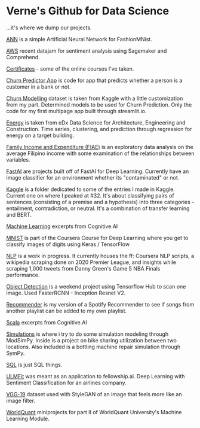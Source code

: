 # Verne's Github for Data Science
...it's where we dump our projects.

[ANN](https://github.com/verneh/datasci/tree/master/ANN) is a simple Artificial Neural Network for FashionMNist.

[AWS](https://github.com/verneh/datasci/tree/master/AWS) recent datajam for sentiment analysis using Sagemaker and Comprehend. 

[Certificates](https://github.com/verneh/datasci/tree/master/certificates) - some of the online courses I've taken.

[Churn Predictor App](https://github.com/verneh/datasci/tree/master/Churn%20Predictor%20App) is code for app that predicts whether a person is a customer in a bank or not.

[Churn Modelling](https://github.com/verneh/datasci/tree/master/ChurnModelling) dataset is taken from Kaggle with a little customization from my part. Determined models to be used for Churn Prediction. Only the code for my first multipage app built through streamlit.io. 

[Energy](https://github.com/verneh/datasci/tree/master/Energy) is taken from eDx Data Science for Architecture, Engineering and Construction. Time series, clustering, and prediction through regression for energy on a target building.

[Family Income and Expenditure (FIAE)](https://github.com/verneh/DataSci/tree/master/FIAE) is an exploratory data analysis on the average Filipino income with some examination of the relationships between variables.

[FastAI](https://github.com/verneh/DataSci/tree/master/FastAI) are projects built off of FastAI for Deep Learning. Currently have an image classifier for an environment whether its "contaminated" or not.

[Kaggle](https://github.com/verneh/datasci/tree/master/Kaggle) is a folder dedicated to some of the entries I made in Kaggle. Current one on where I peaked at #32. It's about classifying pairs of sentences (consisting of a premise and a hypothesis) into three categories - entailment, contradiction, or neutral. It's a combination of transfer learning and BERT.

[Machine Learning](https://github.com/verneh/datasci/tree/master/Machine%20Learning) excerpts from Cognitive.AI

[MNIST](https://github.com/verneh/datasci/tree/master/MNIST) is part of the Coursera Course for Deep Learning where you get to classify images of digits using Keras / TensorFlow

[NLP](https://github.com/verneh/datasci/tree/master/NLP) is a work in progress. It currently houses the ff: Coursera NLP scripts, a wikipedia scraping done on 2020 Premier League, and insights while scraping 1,000 tweets from Danny Green's Game 5 NBA Finals performance.

[Object Detection](https://github.com/verneh/datasci/tree/master/Object%20Detection) is a weekend project using Tensorflow Hub to scan one image. Used FasterRCNN - Inception Resnet V2.

[Recommender](https://github.com/verneh/DataSci/tree/master/Recommender) is my version of a Spotify Recommender to see if songs from another playlist can be added to my own playlist.

[Scala](https://github.com/verneh/datasci/tree/master/Scala) excerpts from Cognitive.AI

[Simulations](https://github.com/verneh/datasci/tree/master/Simulations) is where i try to do some simulation modeling through ModSimPy. Inside is a project on bike sharing utilization between two locations. Also included is a bottling machine repair simulation through SymPy.

[SQL](https://github.com/verneh/datasci/tree/master/SQL) is just SQL things.

[ULMFit](https://github.com/verneh/DataSci/tree/master/ULMFit) was meant as an application to fellowship.ai. Deep Learning with Sentiment Classification for an airlines company.

[VGG-19](https://github.com/verneh/datasci/tree/master/VGG-19) dataset used with StyleGAN of an image that feels more like an image filter.

[WorldQuant](https://github.com/verneh/datasci/tree/master/WorldQuant) miniprojects for part II of WorldQuant University's Machine Learning Module.

